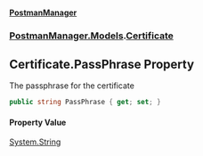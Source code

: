 #### [PostmanManager](PostmanManager.md 'PostmanManager')
### [PostmanManager.Models](PostmanManager.md#PostmanManager.Models 'PostmanManager.Models').[Certificate](PostmanManager.md#PostmanManager.Models.Certificate 'PostmanManager.Models.Certificate')

## Certificate.PassPhrase Property

The passphrase for the certificate

```csharp
public string PassPhrase { get; set; }
```

#### Property Value
[System.String](https://docs.microsoft.com/en-us/dotnet/api/System.String 'System.String')